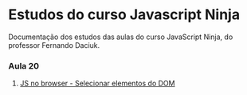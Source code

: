 # Estudos do curso Javascript Ninja
Documentação dos estudos das aulas do curso JavaScript Ninja, do professor Fernando Daciuk.

### Aula 20
1. [JS no browser - Selecionar elementos do DOM](https://github.com/Roger-Melo/estudos-curso-javascript-ninja/blob/master/aula-20/js-no-browser-01.md)
